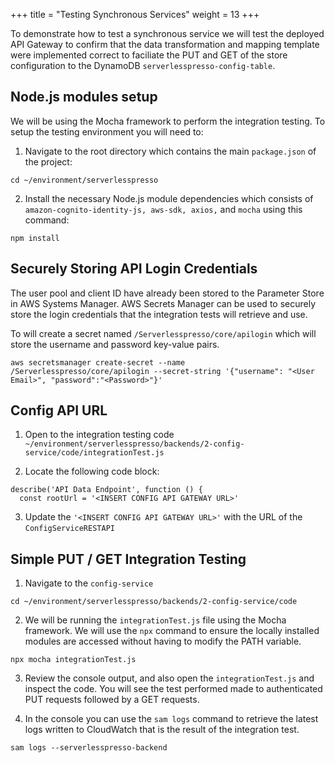 +++
title = "Testing Synchronous Services"
weight = 13
+++

To demonstrate how to test a synchronous service we will test the deployed API Gateway to confirm that the data transformation and mapping template were implemented correct to faciliate the PUT and GET of the store configuration to the DynamoDB `serverlesspresso-config-table`.  

## Node.js modules setup ##
We will be using the Mocha framework to perform the integration testing. To setup the testing environment you will need to:
1. Navigate to the root directory which contains the main `package.json` of the project:
```
cd ~/environment/serverlesspresso
```
2. Install the necessary Node.js module dependencies which consists of `amazon-cognito-identity-js, aws-sdk, axios,` and `mocha` using this command:
```code
npm install
```

## 

## Securely Storing API Login Credentials ##
The user pool and client ID have already been stored to the Parameter Store in AWS Systems Manager. AWS Secrets Manager can be used to securely store the login credentials that the integration tests will retrieve and use.

To will create a secret named `/Serverlesspresso/core/apilogin` which will store the username and password key-value pairs.

```
aws secretsmanager create-secret --name /Serverlesspresso/core/apilogin --secret-string '{"username": "<User Email>", "password":"<Password>"}'
```

## Config API URL
1. Open to the integration testing code `~/environment/serverlesspresso/backends/2-config-service/code/integrationTest.js`

2. Locate the following code block:
```code
describe('API Data Endpoint', function () {
  const rootUrl = '<INSERT CONFIG API GATEWAY URL>'
```
3. Update the `'<INSERT CONFIG API GATEWAY URL>'` with the URL of the `ConfigServiceRESTAPI`

## Simple PUT / GET Integration Testing ##
1. Navigate to the `config-service`
```
cd ~/environment/serverlesspresso/backends/2-config-service/code
```
2. We will be running the `integrationTest.js` file using the Mocha framework. We will use the `npx` command to ensure the locally installed modules are accessed without having to modify the PATH variable.
```
npx mocha integrationTest.js
```

3. Review the console output, and also open the `integrationTest.js` and inspect the code. You will see the test performed made to authenticated PUT requests followed by a GET requests.

4. In the console you can use the `sam logs` command to retrieve the latest logs written to CloudWatch that is the result of the integration test.
```
sam logs --serverlesspresso-backend
```